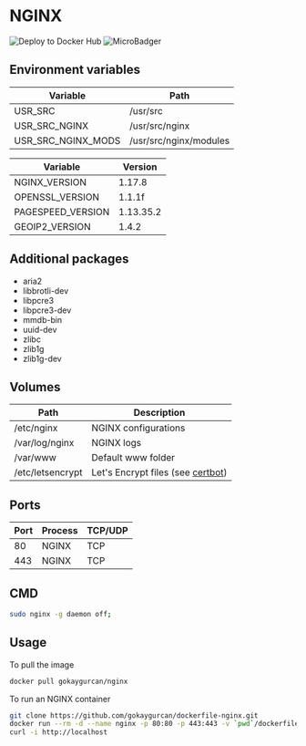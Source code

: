 # NGINX

![Deploy to Docker Hub](https://github.com/gokaygurcan/dockerfile-nginx/workflows/Deploy%20to%20Docker%20Hub/badge.svg?branch=master) ![MicroBadger](https://img.shields.io/microbadger/image-size/gokaygurcan/nginx.svg?style=flat&colorA=337ab7&colorB=252528) 

<h2>Environment variables</h2>

| Variable           | Path                   |
| ------------------ | ---------------------- |
| USR_SRC            | /usr/src               |
| USR_SRC_NGINX      | /usr/src/nginx         |
| USR_SRC_NGINX_MODS | /usr/src/nginx/modules |

| Variable           | Version                |
| ------------------ | ---------------------- |
| NGINX_VERSION      | 1.17.8                 |
| OPENSSL_VERSION    | 1.1.1f                 |
| PAGESPEED_VERSION  | 1.13.35.2              |
| GEOIP2_VERSION     | 1.4.2                  |

<h2>Additional packages</h2>

- aria2
- libbrotli-dev
- libpcre3
- libpcre3-dev
- mmdb-bin
- uuid-dev
- zlibc
- zlib1g
- zlib1g-dev

<h2>Volumes</h2>

| Path             | Description                                                                            |
| ---------------- | -------------------------------------------------------------------------------------- |
| /etc/nginx       | NGINX configurations                                                                   |
| /var/log/nginx   | NGINX logs                                                                             |
| /var/www         | Default www folder                                                                     |
| /etc/letsencrypt | Let's Encrypt files (see [certbot](https://github.com/gokaygurcan/dockerfile-certbot)) |

<h2>Ports</h2>

| Port | Process | TCP/UDP |
| ---- | ------- | ------- |
| 80   | NGINX   | TCP     |
| 443  | NGINX   | TCP     |

<h2>CMD</h2>

```bash
sudo nginx -g daemon off;
```

<h2>Usage</h2>

To pull the image

```bash
docker pull gokaygurcan/nginx
```

To run an NGINX container

```bash
git clone https://github.com/gokaygurcan/dockerfile-nginx.git
docker run --rm -d --name nginx -p 80:80 -p 443:443 -v `pwd`/dockerfile-nginx/docker/etc/nginx:/etc/nginx gokaygurcan/nginx
curl -i http://localhost
```
